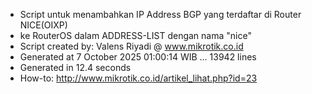 - Script untuk menambahkan IP Address BGP yang terdaftar di Router NICE(OIXP)
- ke RouterOS dalam ADDRESS-LIST dengan nama "nice"
- Script created by: Valens Riyadi @ www.mikrotik.co.id
- Generated at 7 October 2025 01:00:14 WIB ... 13942 lines
- Generated in 12.4 seconds
- How-to: http://www.mikrotik.co.id/artikel_lihat.php?id=23

